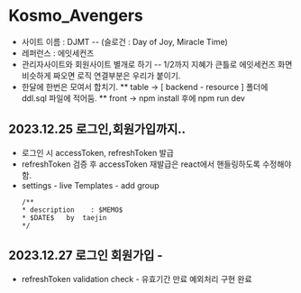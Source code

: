 # Kosmo_Avengers

- 사이트 이름 : DJMT -- (슬로건 : Day of Joy, Miracle Time)
- 레퍼런스 : 에잇세컨즈
- 관리자사이트와 회원사이트 별개로 하기 -- 1/2까지 지혜가 큰틀로 에잇세컨즈 화면 비슷하게 짜오면 로직 연결부분은 우리가 붙이기.
- 한달에 한번은 모여서 합치기.
  ** table -> [ backend - resource ] 폴더에 ddl.sql 파일에 적어둠.
  ** front -> npm install 후에 npm run dev

## 2023.12.25 로그인,회원가입까지..

- 로그인 시 accessToken, refreshToken 발급
- refreshToken 검증 후 accessToken 재발급은 react에서 핸들링하도록 수정해야 함.
- settings - live Templates - add group
  ```
  /**
  * description    : $MEMO$
  * $DATE$   by  taejin
  */
  ```
## 2023.12.27 로그인 회원가입 - 
- refreshToken validation check - 유효기간 만료 예외처리 구현 완료